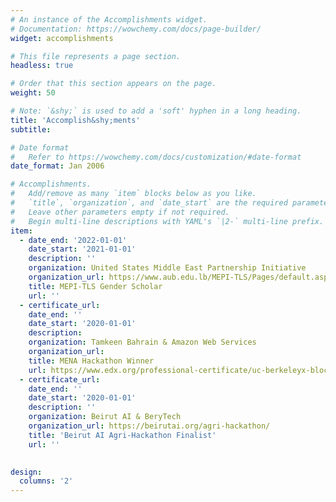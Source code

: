```yaml
---
# An instance of the Accomplishments widget.
# Documentation: https://wowchemy.com/docs/page-builder/
widget: accomplishments

# This file represents a page section.
headless: true

# Order that this section appears on the page.
weight: 50

# Note: `&shy;` is used to add a 'soft' hyphen in a long heading.
title: 'Accomplish&shy;ments'
subtitle:

# Date format
#   Refer to https://wowchemy.com/docs/customization/#date-format
date_format: Jan 2006

# Accomplishments.
#   Add/remove as many `item` blocks below as you like.
#   `title`, `organization`, and `date_start` are the required parameters.
#   Leave other parameters empty if not required.
#   Begin multi-line descriptions with YAML's `|2-` multi-line prefix.
item:
  - date_end: '2022-01-01'
    date_start: '2021-01-01'
    description: ''
    organization: United States Middle East Partnership Initiative
    organization_url: https://www.aub.edu.lb/MEPI-TLS/Pages/default.aspx
    title: MEPI-TLS Gender Scholar
    url: ''
  - certificate_url:  
    date_end: ''
    date_start: '2020-01-01'
    description: 
    organization: Tamkeen Bahrain & Amazon Web Services
    organization_url: 
    title: MENA Hackathon Winner
    url: https://www.edx.org/professional-certificate/uc-berkeleyx-blockchain-fundamentals
  - certificate_url:  
    date_end: ''
    date_start: '2020-01-01'
    description: ''
    organization: Beirut AI & BeryTech
    organization_url: https://beirutai.org/agri-hackathon/
    title: 'Beirut AI Agri-Hackathon Finalist'
    url: ''
     

design:
  columns: '2'
---
```


